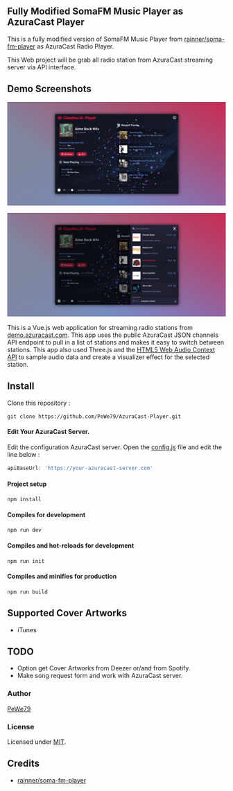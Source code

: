 [site]: https://github.com/PeWe79/
[mit]: https://www.opensource.org/licenses/mit-license.php
[repo]: https://github.com/PeWe79/AzuraCast-Player/
[azuracast]: https://demo.azuracast.com/
[audioapi]: https://developer.mozilla.org/en-US/docs/Web/API/AudioContext
[vue]: https://github.com/vuejs/vue
[node]: https://nodejs.org/

## Fully Modified SomaFM Music Player as AzuraCast Player
This is a fully modified version of SomaFM Music Player from [rainner/soma-fm-player](https://github.com/rainner/soma-fm-player) as AzuraCast Radio Player.

This Web project will be grab all radio station from AzuraCast streaming server via API interface.

## Demo Screenshots
![AzuraCast-Player](https://github.com/PeWe79/AzuraCast-Player/blob/main/thumb.png)

![AzuraCast-Player](https://github.com/PeWe79/AzuraCast-Player/blob/main/thumb2.png)

This is a Vue.js web application for streaming radio stations from [demo.azuracast.com][azuracast]. This app uses the public AzuraCast JSON channels API endpoint to pull in a list of stations and makes it easy to switch between stations. This app also used Three.js and the [HTML5 Web Audio Context API][audioapi] to sample audio data and create a visualizer effect for the selected station.


## Install
Clone this repository :
```
git clone https://github.com/PeWe79/AzuraCast-Player.git
```

#### Edit Your AzuraCast Server.
Edit the configuration AzuraCast server. Open the [config.js](https://github.com/PeWe79/AzuraCast-Player/blob/main/src/js/config.js) file and edit the line below :

```javascript
apiBaseUrl: 'https://your-azuracast-server.com'

```

#### Project setup
```
npm install
```
#### Compiles for development
```
npm run dev
```

#### Compiles and hot-reloads for development
```
npm run init
```
#### Compiles and minifies for production
```
npm run build
```

## Supported Cover Artworks
* iTunes

## TODO
* Option get Cover Artworks from Deezer or/and from Spotify.
* Make song request form and work with AzuraCast server.

### Author
[PeWe79][site]

### License
Licensed under [MIT][mit].

## Credits
* [rainner/soma-fm-player](https://github.com/rainner/soma-fm-player)
